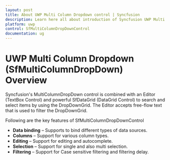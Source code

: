 ```yaml
---
layout: post
title: About UWP Multi Column Dropdown control | Syncfusion
description: Learn here all about introduction of Syncfusion UWP Multi Column Dropdown (SfMultiColumnDropDown) control, its elements and more details.
platform: uwp
control: SfMultiColumnDropDownControl
documentation: ug
---
```


# UWP Multi Column Dropdown (SfMultiColumnDropDown) Overview

Syncfusion's MultiColumnDropDown control is combined with an Editor (TextBox Control) and powerful SfDataGrid (DataGrid Control) to search and select items by using the DropDownGrid. The Editor accepts free-flow text that is used to filter the DropDownGrid.

Following are the key features of SfMultiColumnDropDownControl

* **Data binding** – Supports to bind different types of data sources.
* **Columns** – Support for various column types.
* **Editing** –  Support for editing and autocomplete.
* **Selection** – Support for single and also multi selection.
* **Filtering** –  Support for Case sensitive filtering and filtering delay.